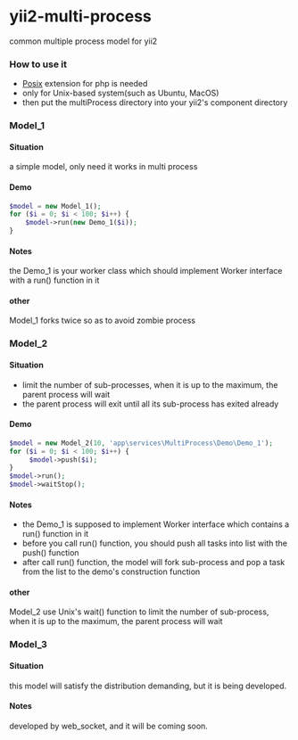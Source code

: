 # yii2-multi-process
common multiple process model for yii2

### How to use it

- [Posix](http://php.net/manual/en/book.posix.php) extension for php is needed
- only for Unix-based system(such as Ubuntu, MacOS)
- then put the multiProcess directory into your yii2's component directory

### Model_1

#### Situation
a simple model, only need it works in multi process

####  Demo

```php
$model = new Model_1();
for ($i = 0; $i < 100; $i++) {
    $model->run(new Demo_1($i));
}
```

#### Notes
the Demo_1 is your worker class which should implement Worker interface with a run() function in it

#### other
Model_1 forks twice so as to avoid zombie process

### Model_2

#### Situation
- limit the number of sub-processes, when it is up to the maximum, the parent process will wait
- the parent process will exit until all its sub-process has exited already

#### Demo

```php
$model = new Model_2(10, 'app\services\MultiProcess\Demo\Demo_1');
for ($i = 0; $i < 100; $i++) {
     $model->push($i);
}
$model->run();
$model->waitStop();
```

#### Notes
- the Demo_1 is supposed to implement Worker interface which contains a run() function in it
- before you call run() function, you should push all tasks into list with the push() function
- after call run() function, the model will fork sub-process and pop a task from the list to the demo's construction function

#### other
Model_2 use Unix's wait() function to limit the number of sub-process, when it is up to the maximum, the parent process will wait

### Model_3

#### Situation
this model will satisfy the distribution demanding, but it is being developed.


#### Notes
developed by web_socket, and it will be coming soon.
